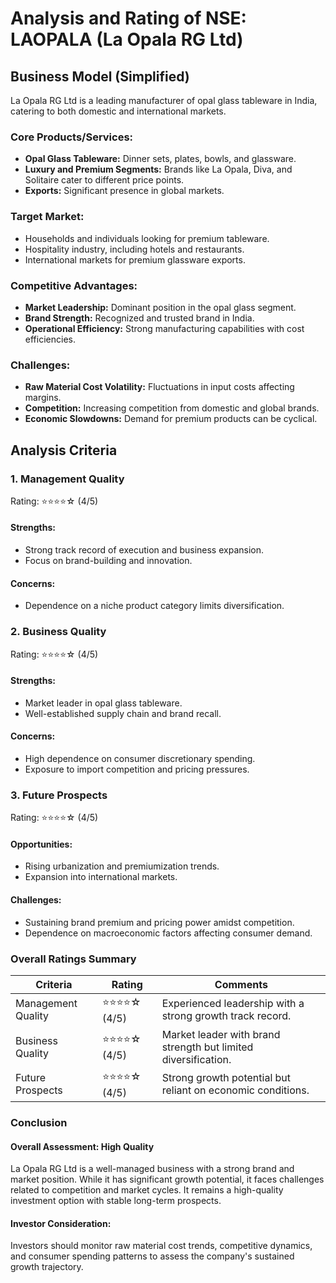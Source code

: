 # Analysis and Rating of NSE: LAOPALA (La Opala RG Ltd)

## Business Model (Simplified)
La Opala RG Ltd is a leading manufacturer of opal glass tableware in India, catering to both domestic and international markets.

### Core Products/Services:
- **Opal Glass Tableware:** Dinner sets, plates, bowls, and glassware.
- **Luxury and Premium Segments:** Brands like La Opala, Diva, and Solitaire cater to different price points.
- **Exports:** Significant presence in global markets.

### Target Market:
- Households and individuals looking for premium tableware.
- Hospitality industry, including hotels and restaurants.
- International markets for premium glassware exports.

### Competitive Advantages:
- **Market Leadership:** Dominant position in the opal glass segment.
- **Brand Strength:** Recognized and trusted brand in India.
- **Operational Efficiency:** Strong manufacturing capabilities with cost efficiencies.

### Challenges:
- **Raw Material Cost Volatility:** Fluctuations in input costs affecting margins.
- **Competition:** Increasing competition from domestic and global brands.
- **Economic Slowdowns:** Demand for premium products can be cyclical.

## Analysis Criteria

### 1. Management Quality
Rating: ⭐⭐⭐⭐☆ (4/5)
#### Strengths:
- Strong track record of execution and business expansion.
- Focus on brand-building and innovation.
#### Concerns:
- Dependence on a niche product category limits diversification.

### 2. Business Quality
Rating: ⭐⭐⭐⭐☆ (4/5)
#### Strengths:
- Market leader in opal glass tableware.
- Well-established supply chain and brand recall.
#### Concerns:
- High dependence on consumer discretionary spending.
- Exposure to import competition and pricing pressures.

### 3. Future Prospects
Rating: ⭐⭐⭐⭐☆ (4/5)
#### Opportunities:
- Rising urbanization and premiumization trends.
- Expansion into international markets.
#### Challenges:
- Sustaining brand premium and pricing power amidst competition.
- Dependence on macroeconomic factors affecting consumer demand.

### Overall Ratings Summary

| Criteria            | Rating        | Comments |
|--------------------|--------------|----------|
| Management Quality | ⭐⭐⭐⭐☆ (4/5) | Experienced leadership with a strong growth track record. |
| Business Quality   | ⭐⭐⭐⭐☆ (4/5) | Market leader with brand strength but limited diversification. |
| Future Prospects   | ⭐⭐⭐⭐☆ (4/5) | Strong growth potential but reliant on economic conditions. |

### Conclusion
#### Overall Assessment: High Quality
La Opala RG Ltd is a well-managed business with a strong brand and market position. While it has significant growth potential, it faces challenges related to competition and market cycles. It remains a high-quality investment option with stable long-term prospects.

#### Investor Consideration:
Investors should monitor raw material cost trends, competitive dynamics, and consumer spending patterns to assess the company's sustained growth trajectory.

